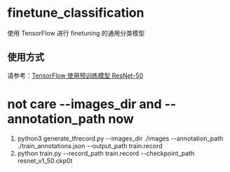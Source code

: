 # finetune_classification
使用 TensorFlow 进行 finetuning 的通用分类模型

## 使用方式
请参考：[TensorFlow 使用预训练模型 ResNet-50](https://www.jianshu.com/p/0237ebbee5d5)

# not care --images_dir and --annotation_path now
1. python3 generate_tfrecord.py --images_dir ./images --annotation_path ./train_annotations.json --output_path train.record
2. python train.py --record_path train.record --checkpoint_path resnet_v1_50.ckp0t
